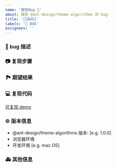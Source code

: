 ```yaml
---
name: '报告Bug 🐛'
about: 报告 @ant-design/theme-algorithms 的 bug
title: '🐛[BUG]'
labels: '🐛 BUG'
assignees: ''
---
```


### 🐛 bug 描述

<!--
详细地描述 bug，让大家都能理解
-->

### 📷 复现步骤

<!--
清晰描述复现步骤，让别人也能看到问题
-->

### 🏞 期望结果

<!--
描述你原本期望看到的结果
-->

### 💻 复现代码

<!--
提供可复现的代码，仓库，或线上示例
(可在下方 codesandbox 链接中添加你的最小可复现 demo)
-->

[可复现 demo](https://codesandbox.io/s/html2ksetch-demo-m53be?file=/src/Demo.tsx)

### © 版本信息

- @ant-design/theme-algorithms 版本: [e.g. 1.0.0]
- 浏览器环境
- 开发环境 [e.g. mac OS]

### 🚑 其他信息

<!--
如截图等其他信息可以贴在这里
-->
